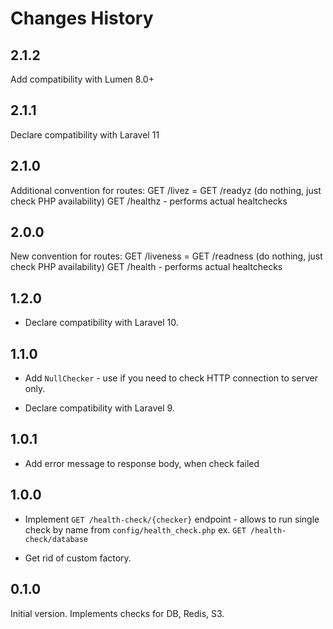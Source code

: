# Changes History

2.1.2
-----
Add compatibility with Lumen 8.0+

2.1.1
-----
Declare compatibility with Laravel 11

2.1.0
-----
Additional convention for routes:
GET /livez = GET /readyz (do nothing, just check PHP availability)
GET /healthz - performs actual healtchecks

2.0.0
-----
New convention for routes:
GET /liveness = GET /readness (do nothing, just check PHP availability)
GET /health - performs actual healtchecks

1.2.0
-----
* Declare compatibility with Laravel 10.

1.1.0
-----
+ Add `NullChecker` - use if you need to check HTTP connection to server only.
* Declare compatibility with Laravel 9.

1.0.1
-----
+ Add error message to response body, when check failed

1.0.0
-----
+ Implement `GET /health-check/{checker}` endpoint - allows to run single check by name from `config/health_check.php`
ex. `GET /health-check/database`
* Get rid of custom factory.

0.1.0
-----
Initial version. Implements checks for DB, Redis, S3.
